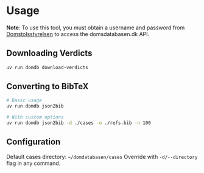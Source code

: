 # Usage

**Note**: To use this tool, you must obtain a username and password from [Domstolsstyrelsen](https://www.domstol.dk/om-domstolsstyrelsen/kontakt/) to access the domsdatabasen.dk API.

## Downloading Verdicts

```bash
uv run domdb download-verdicts
```

## Converting to BibTeX

```bash
# Basic usage
uv run domdb json2bib

# With custom options
uv run domdb json2bib -d ./cases -o ./refs.bib -n 100
```

## Configuration

Default cases directory: `~/domdatabasen/cases`
Override with `-d/--directory` flag in any command.
